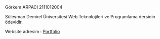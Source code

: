 Görkem ARPACI 2111012004

Süleyman Demirel Üniversitesi Web Teknolojileri ve Programlama dersinin ödevidir.

Website adresim : [Portfolio](https://gorkem-arpaci-portfolio.vercel.app/)
